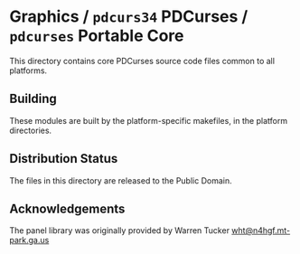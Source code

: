 # Graphics / `pdcurs34` PDCurses / `pdcurses` Portable Core

This directory contains core PDCurses source code files common to all platforms.

## Building

These modules are built by the platform-specific makefiles, in the platform
directories.

## Distribution Status

The files in this directory are released to the Public Domain.

## Acknowledgements

The panel library was originally provided by
Warren Tucker <wht@n4hgf.mt-park.ga.us>

